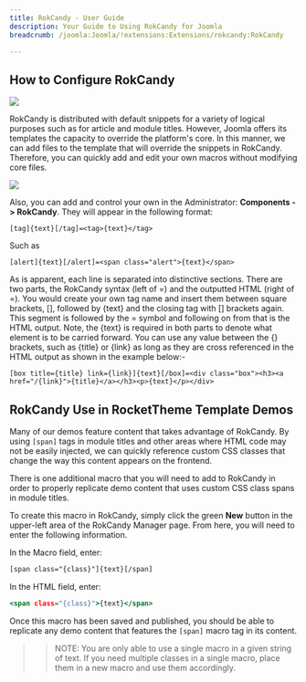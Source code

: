 ```yaml
---
title: RokCandy - User Guide
description: Your Guide to Using RokCandy for Joomla
breadcrumb: /joomla:Joomla/!extensions:Extensions/rokcandy:RokCandy

---
```


How to Configure RokCandy
-----

![][rokcandy1]

RokCandy is distributed with default snippets for a variety of logical purposes such as for article and module titles. However, Joomla offers its templates the capacity to override the platform's core. In this manner, we can add files to the template that will override the snippets in RokCandy. Therefore, you can quickly add and edit your own macros without modifying core files. 

![][rokcandy2]

Also, you can add and control your own in the Administrator: **Components -> RokCandy**. They will appear in the following format:

~~~
[tag]{text}[/tag]=<tag>{text}</tag>
~~~

Such as

~~~
[alert]{text}[/alert]=<span class="alert">{text}</span>
~~~

As is apparent, each line is separated into distinctive sections. There are two parts, the RokCandy syntax (left of =) and the outputted HTML (right of =). You would create your own tag name and insert them between square brackets, [], followed by {text} and the closing tag with [] brackets again. This segment is followed by the = symbol and following on from that is the HTML output. Note, the {text} is required in both parts to denote what element is to be carried forward. You can use any value between the {} brackets, such as {title} or {link} as long as they are cross referenced in the HTML output as shown in the example below:-

~~~
[box title={title} link={link}]{text}[/box]=<div class="box"><h3><a href="/{link}">{title}</a></h3><p>{text}</p></div>
~~~

RokCandy Use in RocketTheme Template Demos
-----

Many of our demos feature content that takes advantage of RokCandy. By using `[span]` tags in module titles and other areas where HTML code may not be easily injected, we can quickly reference custom CSS classes that change the way this content appears on the frontend.

There is one additional macro that you will need to add to RokCandy in order to properly replicate demo content that uses custom CSS class spans in module titles.

To create this macro in RokCandy, simply click the green **New** button in the upper-left area of the RokCandy Manager page. From here, you will need to enter the following information.

In the Macro field, enter:

~~~ .html
[span class="{class}"]{text}[/span]
~~~ 

In the HTML field, enter:

~~~ .html
<span class="{class}">{text}</span>
~~~

Once this macro has been saved and published, you should be able to replicate any demo content that features the `[span]` macro tag in its content.

>> NOTE: You are only able to use a single macro in a given string of text. If you need multiple classes in a single macro, place them in a new macro and use them accordingly.

[rokcandy1]: assets/rokcandy_1.jpeg
[rokcandy2]: assets/rokcandy_2.jpeg
